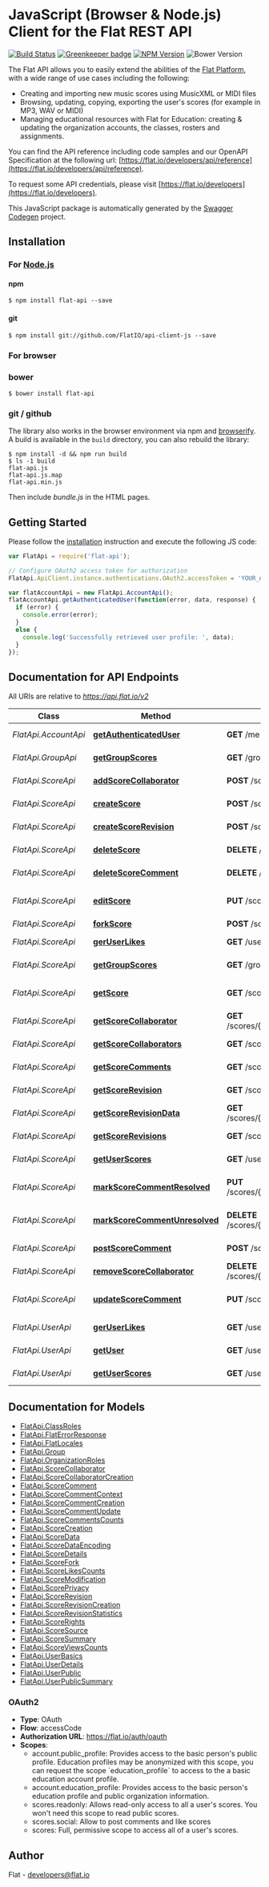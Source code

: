 # JavaScript (Browser & Node.js) Client for the Flat REST API

[![Build Status](https://img.shields.io/travis/FlatIO/api-client-js.svg?style=flat)](https://travis-ci.org/FlatIO/api-client-js)
[![Greenkeeper badge](https://badges.greenkeeper.io/FlatIO/api-client-js.svg)](https://greenkeeper.io/)
[![NPM Version](https://img.shields.io/npm/v/flat-api.svg?style=flat)](https://www.npmjs.org/package/flat-api)
![Bower Version](https://img.shields.io/bower/v/flat-api.svg?style=flat)

The Flat API allows you to easily extend the abilities of the [Flat Platform](https://flat.io), with a wide range of use cases including the following:
- Creating and importing new music scores using MusicXML or MIDI files
- Browsing, updating, copying, exporting the user's scores (for example in MP3, WAV or MIDI)
- Managing educational resources with Flat for Education: creating & updating the organization accounts, the classes, rosters and assignments.

You can find the API reference including code samples and our OpenAPI Specification at the following url: [https://flat.io/developers/api/reference](https://flat.io/developers/api/reference).

To request some API credentials, please visit [https://flat.io/developers](https://flat.io/developers).

This JavaScript package is automatically generated by the [Swagger Codegen](https://github.com/swagger-api/swagger-codegen) project.

## Installation

### For [Node.js](https://nodejs.org/)

#### npm

```shell
$ npm install flat-api --save
```

#### git

```shell
$ npm install git://github.com/FlatIO/api-client-js --save
```

### For browser

### bower

```shell
$ bower install flat-api
```

### git / github

The library also works in the browser environment via npm and [browserify](http://browserify.org/).
A build is available in the `build` directory, you can also rebuild the library:

```shell
$ npm install -d && npm run build
$ ls -1 build
flat-api.js
flat-api.js.map
flat-api.min.js
```

Then include *bundle.js* in the HTML pages.

## Getting Started

Please follow the [installation](#installation) instruction and execute the following JS code:

```javascript
var FlatApi = require('flat-api');

// Configure OAuth2 access token for authorization
FlatApi.ApiClient.instance.authentications.OAuth2.accessToken = 'YOUR_ACCES_TOKEN';

var flatAccountApi = new FlatApi.AccountApi();
flatAccountApi.getAuthenticatedUser(function(error, data, response) {
  if (error) {
    console.error(error);
  }
  else {
    console.log('Successfully retrieved user profile: ', data);
  }
});
```

## Documentation for API Endpoints

All URIs are relative to *https://api.flat.io/v2*

Class | Method | HTTP request | Description
------------ | ------------- | ------------- | -------------
*FlatApi.AccountApi* | [**getAuthenticatedUser**](docs/AccountApi.md#getAuthenticatedUser) | **GET** /me | Get current user profile
*FlatApi.GroupApi* | [**getGroupScores**](docs/GroupApi.md#getGroupScores) | **GET** /groups/{group}/scores | List group&#39;s scores
*FlatApi.ScoreApi* | [**addScoreCollaborator**](docs/ScoreApi.md#addScoreCollaborator) | **POST** /scores/{score}/collaborators | Add a new collaborator
*FlatApi.ScoreApi* | [**createScore**](docs/ScoreApi.md#createScore) | **POST** /scores | Create a new score
*FlatApi.ScoreApi* | [**createScoreRevision**](docs/ScoreApi.md#createScoreRevision) | **POST** /scores/{score}/revisions | Create a new revision
*FlatApi.ScoreApi* | [**deleteScore**](docs/ScoreApi.md#deleteScore) | **DELETE** /scores/{score} | Delete a score
*FlatApi.ScoreApi* | [**deleteScoreComment**](docs/ScoreApi.md#deleteScoreComment) | **DELETE** /scores/{score}/comments/{comment} | Delete a comment
*FlatApi.ScoreApi* | [**editScore**](docs/ScoreApi.md#editScore) | **PUT** /scores/{score} | Edit a score&#39;s metadata
*FlatApi.ScoreApi* | [**forkScore**](docs/ScoreApi.md#forkScore) | **POST** /scores/{score}/fork | Fork a score
*FlatApi.ScoreApi* | [**gerUserLikes**](docs/ScoreApi.md#gerUserLikes) | **GET** /users/{user}/likes | List liked scores
*FlatApi.ScoreApi* | [**getGroupScores**](docs/ScoreApi.md#getGroupScores) | **GET** /groups/{group}/scores | List group&#39;s scores
*FlatApi.ScoreApi* | [**getScore**](docs/ScoreApi.md#getScore) | **GET** /scores/{score} | Get a score&#39;s metadata
*FlatApi.ScoreApi* | [**getScoreCollaborator**](docs/ScoreApi.md#getScoreCollaborator) | **GET** /scores/{score}/collaborators/{collaborator} | Get a collaborator
*FlatApi.ScoreApi* | [**getScoreCollaborators**](docs/ScoreApi.md#getScoreCollaborators) | **GET** /scores/{score}/collaborators | List the collaborators
*FlatApi.ScoreApi* | [**getScoreComments**](docs/ScoreApi.md#getScoreComments) | **GET** /scores/{score}/comments | List comments
*FlatApi.ScoreApi* | [**getScoreRevision**](docs/ScoreApi.md#getScoreRevision) | **GET** /scores/{score}/revisions/{revision} | Get a score revision
*FlatApi.ScoreApi* | [**getScoreRevisionData**](docs/ScoreApi.md#getScoreRevisionData) | **GET** /scores/{score}/revisions/{revision}/{format} | Get a score revision data
*FlatApi.ScoreApi* | [**getScoreRevisions**](docs/ScoreApi.md#getScoreRevisions) | **GET** /scores/{score}/revisions | List the revisions
*FlatApi.ScoreApi* | [**getUserScores**](docs/ScoreApi.md#getUserScores) | **GET** /users/{user}/scores | List user&#39;s scores
*FlatApi.ScoreApi* | [**markScoreCommentResolved**](docs/ScoreApi.md#markScoreCommentResolved) | **PUT** /scores/{score}/comments/{comment}/resolved | Mark the comment as resolved
*FlatApi.ScoreApi* | [**markScoreCommentUnresolved**](docs/ScoreApi.md#markScoreCommentUnresolved) | **DELETE** /scores/{score}/comments/{comment}/resolved | Mark the comment as unresolved
*FlatApi.ScoreApi* | [**postScoreComment**](docs/ScoreApi.md#postScoreComment) | **POST** /scores/{score}/comments | Post a new comment
*FlatApi.ScoreApi* | [**removeScoreCollaborator**](docs/ScoreApi.md#removeScoreCollaborator) | **DELETE** /scores/{score}/collaborators/{collaborator} | Delete a collaborator
*FlatApi.ScoreApi* | [**updateScoreComment**](docs/ScoreApi.md#updateScoreComment) | **PUT** /scores/{score}/comments/{comment} | Update an existing comment
*FlatApi.UserApi* | [**gerUserLikes**](docs/UserApi.md#gerUserLikes) | **GET** /users/{user}/likes | List liked scores
*FlatApi.UserApi* | [**getUser**](docs/UserApi.md#getUser) | **GET** /users/{user} | Get a public user profile
*FlatApi.UserApi* | [**getUserScores**](docs/UserApi.md#getUserScores) | **GET** /users/{user}/scores | List user&#39;s scores


## Documentation for Models

 - [FlatApi.ClassRoles](docs/ClassRoles.md)
 - [FlatApi.FlatErrorResponse](docs/FlatErrorResponse.md)
 - [FlatApi.FlatLocales](docs/FlatLocales.md)
 - [FlatApi.Group](docs/Group.md)
 - [FlatApi.OrganizationRoles](docs/OrganizationRoles.md)
 - [FlatApi.ScoreCollaborator](docs/ScoreCollaborator.md)
 - [FlatApi.ScoreCollaboratorCreation](docs/ScoreCollaboratorCreation.md)
 - [FlatApi.ScoreComment](docs/ScoreComment.md)
 - [FlatApi.ScoreCommentContext](docs/ScoreCommentContext.md)
 - [FlatApi.ScoreCommentCreation](docs/ScoreCommentCreation.md)
 - [FlatApi.ScoreCommentUpdate](docs/ScoreCommentUpdate.md)
 - [FlatApi.ScoreCommentsCounts](docs/ScoreCommentsCounts.md)
 - [FlatApi.ScoreCreation](docs/ScoreCreation.md)
 - [FlatApi.ScoreData](docs/ScoreData.md)
 - [FlatApi.ScoreDataEncoding](docs/ScoreDataEncoding.md)
 - [FlatApi.ScoreDetails](docs/ScoreDetails.md)
 - [FlatApi.ScoreFork](docs/ScoreFork.md)
 - [FlatApi.ScoreLikesCounts](docs/ScoreLikesCounts.md)
 - [FlatApi.ScoreModification](docs/ScoreModification.md)
 - [FlatApi.ScorePrivacy](docs/ScorePrivacy.md)
 - [FlatApi.ScoreRevision](docs/ScoreRevision.md)
 - [FlatApi.ScoreRevisionCreation](docs/ScoreRevisionCreation.md)
 - [FlatApi.ScoreRevisionStatistics](docs/ScoreRevisionStatistics.md)
 - [FlatApi.ScoreRights](docs/ScoreRights.md)
 - [FlatApi.ScoreSource](docs/ScoreSource.md)
 - [FlatApi.ScoreSummary](docs/ScoreSummary.md)
 - [FlatApi.ScoreViewsCounts](docs/ScoreViewsCounts.md)
 - [FlatApi.UserBasics](docs/UserBasics.md)
 - [FlatApi.UserDetails](docs/UserDetails.md)
 - [FlatApi.UserPublic](docs/UserPublic.md)
 - [FlatApi.UserPublicSummary](docs/UserPublicSummary.md)

### OAuth2

- **Type**: OAuth
- **Flow**: accessCode
- **Authorization URL**: https://flat.io/auth/oauth
- **Scopes**:
  - account.public_profile: Provides access to the basic person&#39;s public profile. Education profiles may be anonymized with this scope, you can request the scope &#x60;education_profile&#x60; to access to the a basic education account profile.
  - account.education_profile: Provides access to the basic person&#39;s education profile and public organization information.
  - scores.readonly: Allows read-only access to all a user&#39;s scores. You won&#39;t need this scope to read public scores.
  - scores.social: Allow to post comments and like scores
  - scores: Full, permissive scope to access all of a user&#39;s scores.

## Author

Flat - developers@flat.io
